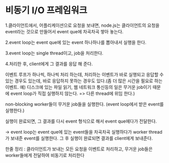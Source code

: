 # 비동기 I/O 프레임워크



1.클라이언트에서, 어플리케이션으로 요청을 보내면, node.js는 클라이언트의 요청을 event라는 것으로 만들어서 event que에 차곡차곡 쌓아 놓는다.

2.event loop는 event que에 있는 event 하나하나를 뽑아내서 실행을 한다.

3.event loop는 single thread이고, job을 처리한다.

4.처리한 후, client에게 그 결과를 응답 해 준다.



이벤트 루프가 하나씩, 하나씩 처리 하는데, 처리하는 이벤트가 바로 실행되고 응답할 수 있는 경우도 있는데, 바로 응답하지 못하는 경우도 있다.(좀 더 많은 시간을 필요로 하는 이벤트. 예) 디스크에 있는 파일 읽기, 웹 네트워크 통신등의 일은 무거운 job이기 때문에 event loop가 직접 실행하지 않는다. => 다른 thread에 위임 한다.)



non-blocking worker들이 무거운 job들을 실행한다. (event loop에서 받은 event를 실행한다.)

실행이 완료되면, 그 결과를 다시 event 형식으로 해서 event que에다가 전달한다.

-> event loop는 event que에 있는 event들을 차곡차곡 실행하다가 worker thread가 보내준 event를 실행한다. 그 후 실행이 완료되면 결과를 client에게  보내준다.



한줄 정리 : 클라이언트가 보내는 모든 요청을 이벤트로 처리하고, 무거운 job들은 worker들에게 전달하여 비동기로 처리한다